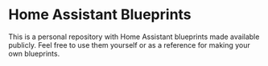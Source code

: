 # Home Assistant Blueprints
This is a personal repository with Home Assistant blueprints made available publicly. Feel free to use them yourself or as a reference for making your own blueprints.
